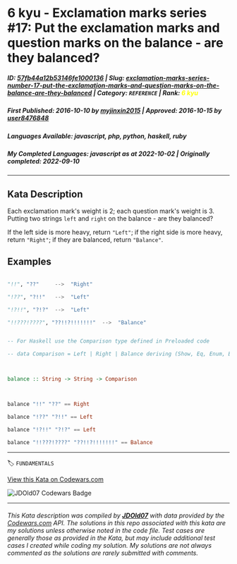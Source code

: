 # 6 kyu - Exclamation marks series #17: Put the exclamation marks and question marks on the balance - are they balanced?

##### **ID**: [57fb44a12b53146fe1000136](https://www.codewars.com/kata/57fb44a12b53146fe1000136) | **Slug**: [exclamation-marks-series-number-17-put-the-exclamation-marks-and-question-marks-on-the-balance-are-they-balanced](https://www.codewars.com/kata/57fb44a12b53146fe1000136) | **Category**: `REFERENCE` | **Rank**: <span style="color:yellow">6 kyu</span>

##### **First Published**: 2016-10-10 ***by*** [myjinxin2015](https://www.codewars.com/users/myjinxin2015) | **Approved**: 2016-10-15 ***by*** [user8476848](https://www.codewars.com/users/user8476848)

##### **Languages Available**: javascript, php, python, haskell, ruby

##### **My Completed Languages**: javascript ***as at*** 2022-10-02 | **Originally completed**: 2022-09-10

---

## Kata Description


Each exclamation mark's weight is 2; each question mark's weight is 3. Putting two strings `left` and `right` on the balance - are they balanced?

 

If the left side is more heavy, return `"Left"`; if the right side is more heavy, return `"Right"`; if they are balanced, return `"Balance"`.



## Examples



```python

"!!", "??"     -->  "Right"

"!??", "?!!"   -->  "Left"

"!?!!", "?!?"  -->  "Left"

"!!???!????", "??!!?!!!!!!!"  -->  "Balance"

```

```haskell

-- For Haskell use the Comparison type defined in Preloaded code

-- data Comparison = Left | Right | Balance deriving (Show, Eq, Enum, Bounded)



balance :: String -> String -> Comparison



balance "!!" "??" == Right

balance "!??" "?!!" == Left

balance "!?!!" "?!?" == Left

balance "!!???!????" "??!!?!!!!!!!" == Balance

```

---


🏷 `FUNDAMENTALS`


[View this Kata on Codewars.com](https://www.codewars.com/kata/57fb44a12b53146fe1000136)

![](https://www.codewars.com/users/jdold07/badges/large "JDOld07 Codewars Badge")

---

###### *This Kata description was compiled by [**JDOld07**](https://tpstech.dev) with data provided by the [Codewars.com](https://www.codewars.com) API.  The solutions in this repo associated with this kata are my solutions unless otherwise noted in the code file.  Test cases are generally those as provided in the Kata, but may include additional test cases I created while coding my solution.  My solutions are not always commented as the solutions are rarely submitted with comments.*
